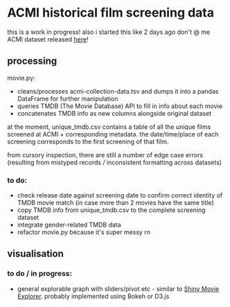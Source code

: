# ACMI historical film screening data 
this is a work in progress! also i started this like 2 days ago don't @ me
ACMI dataset released [here](https://github.com/ACMILabs/historic-film-screenings-data)!
## processing

movie.py:

* cleans/processes acmi-collection-data.tsv and dumps it into a pandas DataFrame for further manipulation
* queries TMDB (The Movie Database) API to fill in info about each movie
* concatenates TMDB info as new columns alongside original dataset

at the moment, unique_tmdb.csv contains a table of all the unique films screened at ACMI + corresponding metadata. the date/time/place of each screening corresponds to the first screening of that film.

from cursory inspection, there are still a number of edge case errors (resulting from mistyped records / inconsistent formatting across datasets)

### to do:

* check release date against screening date to confirm correct identity of TMDB movie match (in case more than 2 movies have the same title)
* copy TMDB info from unique_tmdb.csv to the complete screening dataset
* integrate gender-related TMDB data
* refactor movie.py because it's super messy rn

## visualisation

### to do / in progress:

* general explorable graph with sliders/pivot etc - similar to [Shiny Movie Explorer](http://shiny.rstudio.com/gallery/movie-explorer.html). probably implemented using Bokeh or D3.js